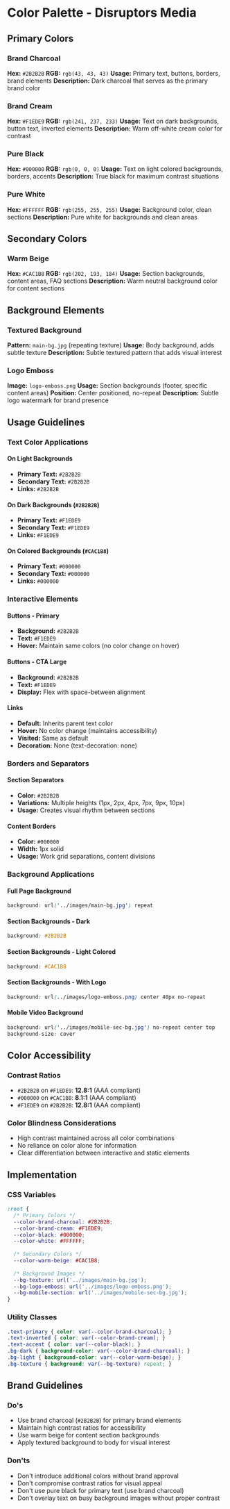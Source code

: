 # Color Palette - Disruptors Media

## Primary Colors

### Brand Charcoal
**Hex:** `#2B2B2B`
**RGB:** `rgb(43, 43, 43)`
**Usage:** Primary text, buttons, borders, brand elements
**Description:** Dark charcoal that serves as the primary brand color

### Brand Cream
**Hex:** `#F1EDE9`
**RGB:** `rgb(241, 237, 233)`
**Usage:** Text on dark backgrounds, button text, inverted elements
**Description:** Warm off-white cream color for contrast

### Pure Black
**Hex:** `#000000`
**RGB:** `rgb(0, 0, 0)`
**Usage:** Text on light colored backgrounds, borders, accents
**Description:** True black for maximum contrast situations

### Pure White
**Hex:** `#FFFFFF`
**RGB:** `rgb(255, 255, 255)`
**Usage:** Background color, clean sections
**Description:** Pure white for backgrounds and clean areas

## Secondary Colors

### Warm Beige
**Hex:** `#CAC1B8`
**RGB:** `rgb(202, 193, 184)`
**Usage:** Section backgrounds, content areas, FAQ sections
**Description:** Warm neutral background color for content sections

## Background Elements

### Textured Background
**Pattern:** `main-bg.jpg` (repeating texture)
**Usage:** Body background, adds subtle texture
**Description:** Subtle textured pattern that adds visual interest

### Logo Emboss
**Image:** `logo-emboss.png`
**Usage:** Section backgrounds (footer, specific content areas)
**Position:** Center positioned, no-repeat
**Description:** Subtle logo watermark for brand presence

## Usage Guidelines

### Text Color Applications

#### On Light Backgrounds
- **Primary Text:** `#2B2B2B`
- **Secondary Text:** `#2B2B2B`
- **Links:** `#2B2B2B`

#### On Dark Backgrounds (`#2B2B2B`)
- **Primary Text:** `#F1EDE9`
- **Secondary Text:** `#F1EDE9`
- **Links:** `#F1EDE9`

#### On Colored Backgrounds (`#CAC1B8`)
- **Primary Text:** `#000000`
- **Secondary Text:** `#000000`
- **Links:** `#000000`

### Interactive Elements

#### Buttons - Primary
- **Background:** `#2B2B2B`
- **Text:** `#F1EDE9`
- **Hover:** Maintain same colors (no color change on hover)

#### Buttons - CTA Large
- **Background:** `#2B2B2B`
- **Text:** `#F1EDE9`
- **Display:** Flex with space-between alignment

#### Links
- **Default:** Inherits parent text color
- **Hover:** No color change (maintains accessibility)
- **Visited:** Same as default
- **Decoration:** None (text-decoration: none)

### Borders and Separators

#### Section Separators
- **Color:** `#2B2B2B`
- **Variations:** Multiple heights (1px, 2px, 4px, 7px, 9px, 10px)
- **Usage:** Creates visual rhythm between sections

#### Content Borders
- **Color:** `#000000`
- **Width:** 1px solid
- **Usage:** Work grid separations, content divisions

### Background Applications

#### Full Page Background
```css
background: url('../images/main-bg.jpg') repeat
```

#### Section Backgrounds - Dark
```css
background: #2B2B2B
```

#### Section Backgrounds - Light Colored
```css
background: #CAC1B8
```

#### Section Backgrounds - With Logo
```css
background: url(../images/logo-emboss.png) center 40px no-repeat
```

#### Mobile Video Background
```css
background: url('../images/mobile-sec-bg.jpg') no-repeat center top
background-size: cover
```

## Color Accessibility

### Contrast Ratios
- `#2B2B2B` on `#F1EDE9`: **12.8:1** (AAA compliant)
- `#000000` on `#CAC1B8`: **8.1:1** (AAA compliant)
- `#F1EDE9` on `#2B2B2B`: **12.8:1** (AAA compliant)

### Color Blindness Considerations
- High contrast maintained across all color combinations
- No reliance on color alone for information
- Clear differentiation between interactive and static elements

## Implementation

### CSS Variables
```css
:root {
  /* Primary Colors */
  --color-brand-charcoal: #2B2B2B;
  --color-brand-cream: #F1EDE9;
  --color-black: #000000;
  --color-white: #FFFFFF;
  
  /* Secondary Colors */
  --color-warm-beige: #CAC1B8;
  
  /* Background Images */
  --bg-texture: url('../images/main-bg.jpg');
  --bg-logo-emboss: url('../images/logo-emboss.png');
  --bg-mobile-section: url('../images/mobile-sec-bg.jpg');
}
```

### Utility Classes
```css
.text-primary { color: var(--color-brand-charcoal); }
.text-inverted { color: var(--color-brand-cream); }
.text-accent { color: var(--color-black); }
.bg-dark { background-color: var(--color-brand-charcoal); }
.bg-light { background-color: var(--color-warm-beige); }
.bg-texture { background: var(--bg-texture) repeat; }
```

## Brand Guidelines

### Do's
- Use brand charcoal (`#2B2B2B`) for primary brand elements
- Maintain high contrast ratios for accessibility
- Use warm beige for content section backgrounds
- Apply textured background to body for visual interest

### Don'ts
- Don't introduce additional colors without brand approval
- Don't compromise contrast ratios for visual appeal
- Don't use pure black for primary text (use brand charcoal)
- Don't overlay text on busy background images without proper contrast